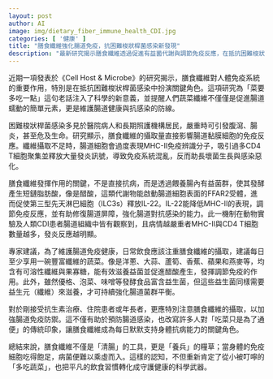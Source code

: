 ```yaml
---
layout: post
author: AI
image: img/dietary_fiber_immune_health_CDI.jpg
categories: [ '健康' ]
title: "膳食纖維強化腸道免疫，抗困難梭狀桿菌感染新發現"
description: "最新研究揭示膳食纖維透過促進有益菌代謝與調節免疫反應，在抵抗困難梭狀桿菌感染中發揮關鍵作用，提醒日常飲食重視纖維攝取，助力腸道健康與免疫防禦。"
---
```

近期一項發表於《Cell Host & Microbe》的研究揭示，膳食纖維對人體免疫系統的重要作用，特別是在抵抗困難梭狀桿菌感染中扮演關鍵角色。這項研究為「菜要多吃一點」這句老話注入了科學的新意義，並提醒人們蔬菜纖維不僅僅是促進腸道蠕動的簡單元素，更是維護腸道健康與抗感染的防線。

困難梭狀桿菌感染多見於醫院病人和長期照護機構居民，嚴重時可引發腹瀉、腸炎，甚至危及生命。研究顯示，膳食纖維的攝取量直接影響腸道黏膜細胞的免疫反應。纖維攝取不足時，腸道細胞會過度表現MHC-II免疫辨識分子，吸引過多CD4 T細胞聚集並釋放大量發炎訊號，導致免疫系統混亂，反而助長壞菌生長與感染惡化。

膳食纖維發揮作用的關鍵，不是直接抗病，而是透過餵養腸內有益菌群，使其發酵產生短鏈脂肪酸，像是醋酸，這類代謝物能啟動腸道細胞表面的FFAR2受體，進而促使第三型先天淋巴細胞（ILC3s）釋放IL-22。IL-22能降低MHC-II的表現，調節免疫反應，並有助修復腸道屏障，強化腸道對抗感染的能力。此一機制在動物實驗及人類CDI患者腸道組織中皆有觀察到，且病情越嚴重者MHC-II與CD4 T細胞數量越多，發炎反應越明顯。

專家建議，為了維護腸道免疫健康，日常飲食應該注重膳食纖維的攝取，建議每日至少享用一碗豐富纖維的蔬菜。像是洋蔥、大蒜、蘆筍、香蕉、蘋果和燕麥等，均含有可溶性纖維與果寡糖，能有效滋養益菌並促進醋酸產生，發揮調節免疫的作用。此外，雖然優格、泡菜、味噌等發酵食品富含益生菌，但這些益生菌同樣需要益生元（纖維）來滋養，才可持續強化腸道菌群平衡。

對於剛接受抗生素治療、住院患者或年長者，更應特別注意膳食纖維的攝取，以加強腸道免疫防禦。這不僅有助於預防腸道感染，也改寫許多人對「吃菜只是為了通便」的傳統印象，讓膳食纖維成為每日默默支持身體抗病能力的關鍵角色。

總結來說，膳食纖維不僅是「清腸」的工具，更是「養兵」的糧草；當身體的免疫細胞吃得飽足，病菌便難以乘虛而入。這樣的認知，不但重新肯定了從小被叮嚀的「多吃蔬菜」，也把平凡的飲食習慣轉化成守護健康的科學武器。